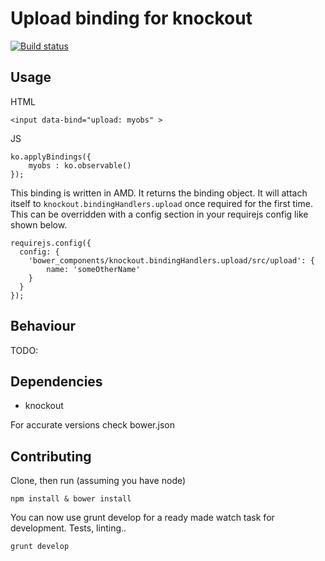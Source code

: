 # Upload binding for knockout

[![Build status](https://travis-ci.org/gustavobg/knockout.bindingHandlers.upload.png)](https://travis-ci.org/gustavobg/knockout.bindingHandlers.upload)

## Usage

HTML

    <input data-bind="upload: myobs" >

JS

    ko.applyBindings({
        myobs : ko.observable()
    });


This binding is written in AMD. It returns the binding object. It will attach itself to `knockout.bindingHandlers.upload` once required for the first time. This can be overridden with a config section in your requirejs config like shown below.

```
requirejs.config({
  config: {
    'bower_components/knockout.bindingHandlers.upload/src/upload': {
        name: 'someOtherName'
    }
  }
});
```

## Behaviour

TODO:

## Dependencies

- knockout

For accurate versions check bower.json

## Contributing

Clone, then run (assuming you have node)

    npm install & bower install

You can now use grunt develop for a ready made watch task for development. Tests, linting..

    grunt develop
